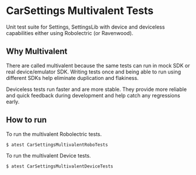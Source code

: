 # CarSettings Multivalent Tests

Unit test suite for Settings, SettingsLib with device and deviceless
capabilities either using Robolectric (or Ravenwood).

## Why Multivalent

There are called multivalent because the same tests can run in mock SDK or real
device/emulator SDK. Writing tests once and being able to run using different
SDKs help eliminate duplication and flakiness.

Deviceless tests run faster and are more stable. They provide more reliable and
quick feedback during development and help catch any regressions early.

## How to run

To run the multivalent Robolectric tests.

```
$ atest CarSettingsMultivalentRoboTests
```

To run the multivalent Device tests.

```
$ atest CarSettingsMultivalentDeviceTests
```
